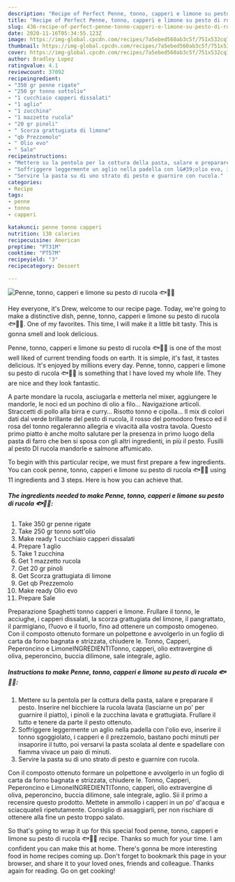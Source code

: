 ```yaml
---
description: "Recipe of Perfect Penne, tonno, capperi e limone su pesto di rucola 🐟🌿🍋"
title: "Recipe of Perfect Penne, tonno, capperi e limone su pesto di rucola 🐟🌿🍋"
slug: 436-recipe-of-perfect-penne-tonno-capperi-e-limone-su-pesto-di-rucola
date: 2020-11-16T05:34:55.123Z
image: https://img-global.cpcdn.com/recipes/7a5ebed560ab3c5f/751x532cq70/penne-tonno-capperi-e-limone-su-pesto-di-rucola-🐟🌿🍋-recipe-main-photo.jpg
thumbnail: https://img-global.cpcdn.com/recipes/7a5ebed560ab3c5f/751x532cq70/penne-tonno-capperi-e-limone-su-pesto-di-rucola-🐟🌿🍋-recipe-main-photo.jpg
cover: https://img-global.cpcdn.com/recipes/7a5ebed560ab3c5f/751x532cq70/penne-tonno-capperi-e-limone-su-pesto-di-rucola-🐟🌿🍋-recipe-main-photo.jpg
author: Bradley Lopez
ratingvalue: 4.1
reviewcount: 37092
recipeingredient:
- "350 gr penne rigate"
- "250 gr tonno sottolio"
- "1 cucchiaio capperi dissalati"
- "1 aglio"
- "1 zucchina"
- "1 mazzetto rucola"
- "20 gr pinoli"
- " Scorza grattugiata di limone"
- "qb Prezzemolo"
- " Olio evo"
- " Sale"
recipeinstructions:
- "Mettere su la pentola per la cottura della pasta, salare e preparare il pesto. Inserire nel bicchiere la rucola lavata (lasciarne un po&#39; per guarnire il piatto), i pinoli e la zucchina lavata e grattugiata. Frullare il tutto e tenere da parte il pesto ottenuto."
- "Soffriggere leggermente un aglio nella padella con l&#39;olio evo, inserire il tonno sgoggiolato, i capperi e il prezzemolo, bastano pochi minuti per insaporire il tutto, poi versarvi la pasta scolata al dente e spadellare con fiamma vivace un paio di minuti."
- "Servire la pasta su di uno strato di pesto e guarnire con rucola."
categories:
- Recipe
tags:
- penne
- tonno
- capperi

katakunci: penne tonno capperi 
nutrition: 138 calories
recipecuisine: American
preptime: "PT31M"
cooktime: "PT57M"
recipeyield: "3"
recipecategory: Dessert

---
```



![Penne, tonno, capperi e limone su pesto di rucola 🐟🌿🍋](https://img-global.cpcdn.com/recipes/7a5ebed560ab3c5f/751x532cq70/penne-tonno-capperi-e-limone-su-pesto-di-rucola-🐟🌿🍋-recipe-main-photo.jpg)

Hey everyone, it's Drew, welcome to our recipe page. Today, we're going to make a distinctive dish, penne, tonno, capperi e limone su pesto di rucola 🐟🌿🍋. One of my favorites. This time, I will make it a little bit tasty. This is gonna smell and look delicious.

Penne, tonno, capperi e limone su pesto di rucola 🐟🌿🍋 is one of the most well liked of current trending foods on earth. It is simple, it's fast, it tastes delicious. It's enjoyed by millions every day. Penne, tonno, capperi e limone su pesto di rucola 🐟🌿🍋 is something that I have loved my whole life. They are nice and they look fantastic.

A parte mondare la rucola, asciugarla e metterla nel mixer, aggiungere le mandorle, le noci ed un pochino di olio a filo… Navigazione articoli. Straccetti di pollo alla birra e curry… Risotto tonno e cipolla… Il mix di colori dati dal verde brillante del pesto di rucola, il rosso del pomodoro fresco ed il rosa del tonno regaleranno allegria e vivacità alla vostra tavola. Questo primo piatto è anche molto salutare per la presenza in primo luogo della pasta di farro che ben si sposa con gli altri ingredienti, in più il pesto. Fusilli al pesto DI rucola mandorle e salmone affumicato.


To begin with this particular recipe, we must first prepare a few ingredients. You can cook penne, tonno, capperi e limone su pesto di rucola 🐟🌿🍋 using 11 ingredients and 3 steps. Here is how you can achieve that.

<!--inarticleads1-->

##### The ingredients needed to make Penne, tonno, capperi e limone su pesto di rucola 🐟🌿🍋:

1. Take 350 gr penne rigate
1. Take 250 gr tonno sott&#39;olio
1. Make ready 1 cucchiaio capperi dissalati
1. Prepare 1 aglio
1. Take 1 zucchina
1. Get 1 mazzetto rucola
1. Get 20 gr pinoli
1. Get  Scorza grattugiata di limone
1. Get qb Prezzemolo
1. Make ready  Olio evo
1. Prepare  Sale


Preparazione Spaghetti tonno capperi e limone. Frullare il tonno, le acciughe, i capperi dissalati, la scorza grattugiata del limone, il pangrattato, il parmigiano, l?uovo e il tuorlo, fino ad ottenere un composto omogeneo. Con il composto ottenuto formare un polpettone e avvolgerlo in un foglio di carta da forno bagnata e strizzata, chiudere le. Tonno, Capperi, Peperoncino e LimoneINGREDIENTITonno, capperi, olio extravergine di oliva, peperoncino, buccia dilimone, sale integrale, aglio. 

<!--inarticleads2-->

##### Instructions to make Penne, tonno, capperi e limone su pesto di rucola 🐟🌿🍋:

1. Mettere su la pentola per la cottura della pasta, salare e preparare il pesto. Inserire nel bicchiere la rucola lavata (lasciarne un po&#39; per guarnire il piatto), i pinoli e la zucchina lavata e grattugiata. Frullare il tutto e tenere da parte il pesto ottenuto.
1. Soffriggere leggermente un aglio nella padella con l&#39;olio evo, inserire il tonno sgoggiolato, i capperi e il prezzemolo, bastano pochi minuti per insaporire il tutto, poi versarvi la pasta scolata al dente e spadellare con fiamma vivace un paio di minuti.
1. Servire la pasta su di uno strato di pesto e guarnire con rucola.


Con il composto ottenuto formare un polpettone e avvolgerlo in un foglio di carta da forno bagnata e strizzata, chiudere le. Tonno, Capperi, Peperoncino e LimoneINGREDIENTITonno, capperi, olio extravergine di oliva, peperoncino, buccia dilimone, sale integrale, aglio. Sii il primo a recensire questo prodotto. Mettete in ammollo i capperi in un po&#39; d&#39;acqua e sciacquateli ripetutamente. Consiglio di assaggiarli, per non rischiare di ottenere alla fine un pesto troppo salato. 

So that's going to wrap it up for this special food penne, tonno, capperi e limone su pesto di rucola 🐟🌿🍋 recipe. Thanks so much for your time. I am confident you can make this at home. There's gonna be more interesting food in home recipes coming up. Don't forget to bookmark this page in your browser, and share it to your loved ones, friends and colleague. Thanks again for reading. Go on get cooking!
